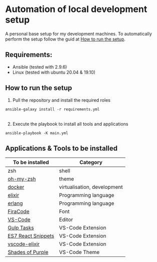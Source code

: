 
# Automation of local development setup
A personal base setup for my development machines. To automatically perform the setup follow the guid at [How to run the setup](#How-to-run-the-setup).


## Requirements:
- Ansible (tested with 2.9.6)
- Linux (tested with ubuntu 20.04 & 19.10)


<!-- ``
sudo ansible-pull https://github.com/ExLeonem/ansible_dev_machine
`` -->


## How to run the setup

1. Pull the repository and install the required roles

``
    ansible-galaxy install -r requirements.yml
``
<br/>
<br/>

2. Execute the playbook to install all tools and applications

``
ansible-playbook -K main.yml
``


## Applications & Tools to be installed


 | To be installed | Category 
 | ---             | ---    
 | zsh             | shell
 | [oh-my-zsh](https://ohmyz.sh/)       | theme
 | [docker](https://www.docker.com/)          | virtualisation, development
 | [elixir](https://elixir-lang.org/) | Programming language
 | [erlang](https://www.erlang.org/) | Programming language
 | [FiraCode](https://github.com/tonsky/FiraCode)        | Font
 | [VS-Code ](https://code.visualstudio.com/)        | Editor
 | [Gulp Tasks](https://marketplace.visualstudio.com/items?itemName=nickdodd79.gulptasks)       | VS-Code Extension
 | [ES7 React Snippets](https://marketplace.visualstudio.com/items?itemName=dsznajder.es7-react-js-snippets)      | VS-Code Extension
 | [vscode-elixir](https://marketplace.visualstudio.com/items?itemName=mjmcloug.vscode-elixir)      | VS-Code Extension
 | [Shades of Purple](https://marketplace.visualstudio.com/items?itemName=ahmadawais.shades-of-purple)           | VS-Code Theme